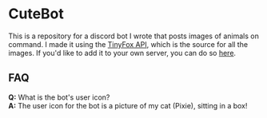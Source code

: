 # CuteBot
This is a repository for a discord bot I wrote that posts images of animals on command. I made it using the [TinyFox API](https://tinyfox.dev), which is the source for all the images. If you'd like to add it to your own server, you can do so [here](https://discord.com/api/oauth2/authorize?client_id=969093006512754728&permissions=277025410048&scope=bot%20applications.commands).

## FAQ
**Q:** What is the bot's user icon? \
**A:** The user icon for the bot is a picture of my cat (Pixie), sitting in a box!
